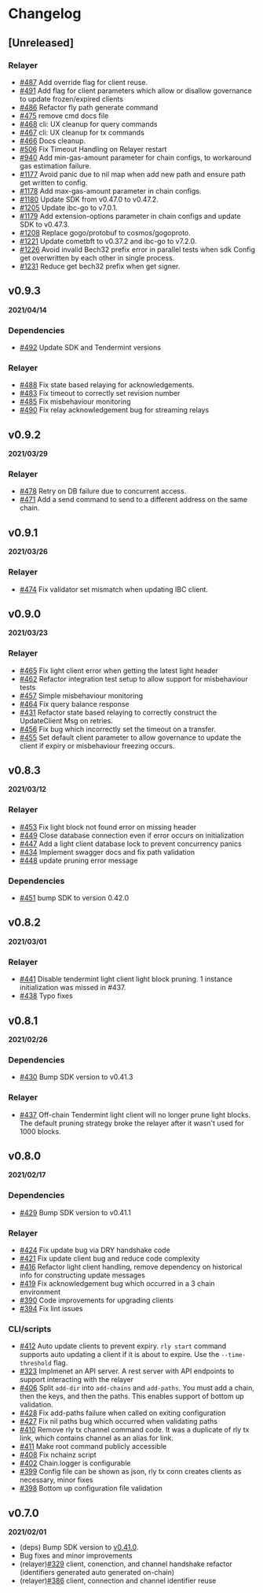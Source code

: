 # Changelog

## [Unreleased]

### Relayer

- [\#487](https://github.com/cosmos/relayer/pull/487) Add override flag for client reuse.
- [\#491](https://github.com/cosmos/relayer/pull/491) Add flag for client parameters which allow or disallow governance to update frozen/expired clients
- [\#486](https://github.com/cosmos/relayer/pull/486) Refactor fly path generate command
- [\#475](https://github.com/cosmos/relayer/pull/475) remove cmd docs file
- [\#468](https://github.com/cosmos/relayer/pull/468) cli: UX cleanup for query commands
- [\#467](https://github.com/cosmos/relayer/pull/467) cli: UX cleanup for tx commands
- [\#466](https://github.com/cosmos/relayer/pull/466) Docs cleanup.
- [\#506](https://github.com/cosmos/relayer/pull/506) Fix Timeout Handling on Relayer restart
- [\#940](https://github.com/cosmos/relayer/pull/940) Add min-gas-amount parameter for chain configs, to workaround gas estimation failure.
- [\#1177](https://github.com/cosmos/relayer/pull/1177) Avoid panic due to nil map when add new path and ensure path get written to config.
- [\#1178](https://github.com/cosmos/relayer/pull/1178) Add max-gas-amount parameter in chain configs.
- [\#1180](https://github.com/cosmos/relayer/pull/1180) Update SDK from v0.47.0 to v0.47.2.
- [\#1205](https://github.com/cosmos/relayer/pull/1205) Update ibc-go to v7.0.1.
- [\#1179](https://github.com/cosmos/relayer/pull/1179) Add extension-options parameter in chain configs and update SDK to v0.47.3.
- [\#1208](https://github.com/cosmos/relayer/pull/1208) Replace gogo/protobuf to cosmos/gogoproto.
- [\#1221](https://github.com/cosmos/relayer/pull/1221) Update cometbft to v0.37.2 and ibc-go to v7.2.0.
- [\#1226](https://github.com/cosmos/relayer/pull/1226) Avoid invalid Bech32 prefix error in parallel tests when sdk Config get overwritten by each other in single process.
- [\#1231](https://github.com/cosmos/relayer/pull/1231) Reduce get bech32 prefix when get signer.

## v0.9.3

**2021/04/14**

### Dependencies

- [\#492](https://github.com/cosmos/relayer/pull/492) Update SDK and Tendermint versions

### Relayer

- [\#488](https://github.com/cosmos/relayer/pull/488) Fix state based relaying for acknowledgements.
- [\#483](https://github.com/cosmos/relayer/pull/483) Fix timeout to correctly set revision number
- [\#485](https://github.com/cosmos/relayer/pull/485) Fix misbehaviour monitoring
- [\#490](https://github.com/cosmos/relayer/pull/490) Fix relay acknowledgement bug for streaming relays

## v0.9.2

**2021/03/29**

### Relayer

- [\#478](https://github.com/cosmos/relayer/pull/478) Retry on DB failure due to concurrent access.
- [\#471](https://github.com/cosmos/relayer/pull/471) Add a send command to send to a different address on the same chain.

## v0.9.1

**2021/03/26**

### Relayer

- [\#474](https://github.com/cosmos/relayer/pull/474) Fix validator set mismatch when updating IBC client.

## v0.9.0

**2021/03/23**

### Relayer

- [\#465](https://github.com/cosmos/relayer/pull/465) Fix light client error when getting the latest light header
- [\#462](https://github.com/cosmos/relayer/pull/462) Refactor integration test setup to allow support for misbehaviour tests
- [\#457](https://github.com/cosmos/relayer/pull/457) Simple misbehaviour monitoring
- [\#464](https://github.com/cosmos/relayer/pull/464) Fix query balance response
- [\#431](https://github.com/cosmos/relayer/pull/431) Refactor state based relaying to correctly construct the UpdateClient Msg on retries.
- [\#456](https://github.com/cosmos/relayer/pull/456) Fix bug which incorrectly set the timeout on a transfer.
- [\#455](https://github.com/cosmos/relayer/pull/455) Set default client parameter to allow governance to update the client if expiry or misbehaviour freezing occurs.

## v0.8.3

**2021/03/12**

### Relayer

- [\#453](https://github.com/cosmos/relayer/pull/453) Fix light block not found error on missing header
- [\#449](https://github.com/cosmos/relayer/pull/449) Close database connection even if error occurs on initialization
- [\#447](https://github.com/cosmos/relayer/pull/447) Add a light client database lock to prevent concurrency panics
- [\#434](https://github.com/cosmos/relayer/pull/434) Implement swagger docs and fix path validation
- [\#448](https://github.com/cosmos/relayer/pull/448) update pruning error message

### Dependencies

- [\#451](https://github.com/cosmos/relayer/pull/451) bump SDK to version 0.42.0

## v0.8.2

**2021/03/01**

### Relayer

- [\#441](https://github.com/cosmos/relayer/pull/441) Disable tendermint light client light block pruning. 1 instance initialization was missed in #437.
- [\#438](https://github.com/cosmos/relayer/pull/438) Typo fixes

## v0.8.1

**2021/02/26**

### Dependencies

- [\#430](https://github.com/cosmos/relayer/pull/430) Bump SDK version to v0.41.3

### Relayer

- [\#437](https://github.com/cosmos/relayer/pull/437) Off-chain Tendermint light client will no longer prune light blocks. The default pruning strategy broke the relayer after it wasn't used for 1000 blocks.

## v0.8.0

**2021/02/17**

### Dependencies

- [\#429](https://github.com/cosmos/relayer/pull/429) Bump SDK version to v0.41.1

### Relayer

- [\#424](https://github.com/cosmos/relayer/pull/424) Fix update bug via DRY handshake code
- [\#421](https://github.com/cosmos/relayer/pull/421) Fix update client bug and reduce code complexity
- [\#416](https://github.com/cosmos/relayer/pull/416) Refactor light client handling, remove dependency on historical info for constructing update messages
- [\#419](https://github.com/cosmos/relayer/pull/419) Fix acknowledgement bug which occurred in a 3 chain environment
- [\#390](https://github.com/cosmos/relayer/pull/390) Code improvements for upgrading clients
- [\#394](https://github.com/cosmos/relayer/pull/394) Fix lint issues

### CLI/scripts

- [\#412](https://github.com/cosmos/relayer/pull/412) Auto update clients to prevent expiry. `rly start` command supports auto updating a client if it is about to expire. Use the `--time-threshold` flag.
- [\#323](https://github.com/cosmos/relayer/pull/323) Implmenet an API server. A rest server with API endpoints to support interacting with the relayer
- [\#406](https://github.com/cosmos/relayer/pull/406) Split `add-dir` into `add-chains` and `add-paths`. You must add a chain, then the keys, and then the paths. This enables support of bottom up validation.
- [\#428](https://github.com/cosmos/relayer/pull/428) Fix add-paths failure when called on exiting configuration
- [\#427](https://github.com/cosmos/relayer/pull/427) Fix nil paths bug which occurred when validating paths
- [\#410](https://github.com/cosmos/relayer/pull/410) Remove rly tx channel command code. It was a duplicate of rly tx link, which contains channel as an alias for link.
- [\#411](https://github.com/cosmos/relayer/pull/411) Make root command publicly accessible
- [\#408](https://github.com/cosmos/relayer/pull/408) Fix nchainz script
- [\#402](https://github.com/cosmos/relayer/pull/402) Chain.logger is configurable
- [\#399](https://github.com/cosmos/relayer/pull/399) Config file can be shown as json, rly tx conn creates clients as necessary, minor fixes
- [\#398](https://github.com/cosmos/relayer/pull/398) Bottom up configuration file validation

## v0.7.0

**2021/02/01**

- (deps) Bump SDK version to [v0.41.0](https://github.com/cosmos/cosmos-sdk/releases/tag/v0.41.0).
- Bug fixes and minor improvements
- (relayer)[\#329](https://github.com/cosmos/relayer/issues/329) client, conenction, and channel handshake refactor (identifiers generated auto generated on-chain)
- (relayer)[\#386](https://github.com/cosmos/relayer/pull/386) client, connection and channel identifier reuse
